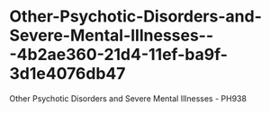 # Other-Psychotic-Disorders-and-Severe-Mental-Illnesses---4b2ae360-21d4-11ef-ba9f-3d1e4076db47
Other Psychotic Disorders and Severe Mental Illnesses - PH938
